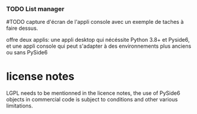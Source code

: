 ### TODO List manager

#TODO capture d'écran de l'appli console avec un exemple de taches à faire dessus.

offre deux applis:
une appli desktop qui nécéssite Python 3.8+ et Pyside6, et
une appli console qui peut s'adapter à des environnements plus anciens ou sans PySide6

# license notes
LGPL needs to be mentionned in the licence notes,
the use of PySide6 objects in commercial code is subject to conditions and other various limitations.
